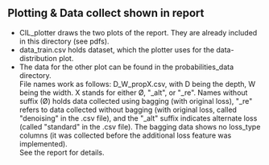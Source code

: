 ## Plotting & Data collect shown in report

- CIL_plotter draws the two plots of the report. They are already included in this directory (see pdfs).
- data_train.csv holds dataset, which the plotter uses for the data-distribution plot.
- The data for the other plot can be found in the probabilities_data directory. \
File names work as follows: D_W_propX.csv, with D being the depth, W being the width. X stands for either Ø, "_alt", or "_re". Names without suffix (Ø) holds data collected using bagging (with original loss), "_re" refers to data collected without bagging (with original loss, called "denoising" in the .csv file), and the "_alt" suffix indicates alternate loss (called "standard" in the .csv file). The bagging data shows no loss_type columns (it was collected before the additional loss feature was implemented). \
See the report for details.
